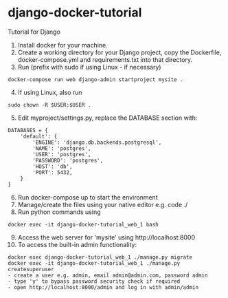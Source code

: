# django-docker-tutorial
Tutorial for Django

1. Install docker for your machine.
2. Create a working directory for your Django project, copy the Dockerfile, docker-compose.yml and requirements.txt into that directory.
3. Run (prefix with sudo if using Linux - if necessary) 
```
docker-compose run web django-admin startproject mysite .
```
4. If using Linux, also run
```
sudo chown -R $USER:$USER .
```
5. Edit myproject/settings.py, replace the DATABASE section with:
```
DATABASES = {
    'default': {
        'ENGINE': 'django.db.backends.postgresql',
        'NAME': 'postgres',
        'USER': 'postgres',
        'PASSWORD': 'postgres',
        'HOST': 'db',
        'PORT': 5432,
    }
}
``` 
6. Run docker-compose up to start the environment
7. Manage/create the files using your native editor e.g. code ./
8. Run python commands using
```
docker exec -it django-docker-tutorial_web_1 bash
```
9. Access the web server for 'mysite' using http://localhost:8000
10. To access the built-in admin functionality:
```
docker exec django-docker-tutorial_web_1 ./manage.py migrate
docker exec -it django-docker-tutorial_web_1 ./manage.py createsuperuser
- create a user e.g. admin, email admin@admin.com, password admin
- type 'y' to bypass password security check if required
- open http://localhost:8000/admin and log in with admin/admin
```
